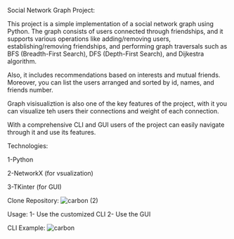 Social Network Graph Project:

This project is a simple implementation of a social network graph using Python. The graph consists of users connected through friendships, and it supports various operations like adding/removing users, establishing/removing friendships, and performing graph traversals such as BFS (Breadth-First Search), DFS (Depth-First Search), and Dijkestra algorithm. 

Also, it includes recommendations based on interests and mutual friends. Moreover, you can list the users arranged and sorted by id, names, and friends number. 

Graph visisualiztion is also one of the key features of the project, with it you can visualize teh users their connections and weight of each connection.

With a comprehensive CLI and GUI users of the project can easily navigate through it and use its features.

Technologies:

1-Python

2-NetworkX (for vsualization)

3-TKinter (for GUI)

Clone Repository:
![carbon (2)](https://github.com/user-attachments/assets/058725c3-3941-4fd6-aaf8-d89ab79bb8b1)

Usage:
1- Use the customized CLI
2- Use the GUI

CLI Example:
![carbon](https://github.com/user-attachments/assets/290eefc1-6a5a-455f-9f7f-569bb3bc0758)

